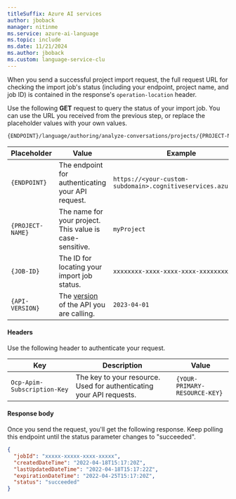 ```yaml
---
titleSuffix: Azure AI services
author: jboback
manager: nitinme
ms.service: azure-ai-language
ms.topic: include
ms.date: 11/21/2024
ms.author: jboback
ms.custom: language-service-clu 
---
```


When you send a successful project import request, the full request URL for checking the import job's status (including your endpoint, project name, and job ID) is contained in the response's `operation-location` header. 

Use the following **GET** request to query the status of your import job. You can use the URL you received from the previous step, or replace the placeholder values with your own values. 

```rest
{ENDPOINT}/language/authoring/analyze-conversations/projects/{PROJECT-NAME}/import/jobs/{JOB-ID}?api-version={API-VERSION}
```

|Placeholder  |Value  | Example |
|---------|---------|---------|
|`{ENDPOINT}`     | The endpoint for authenticating your API request.   | `https://<your-custom-subdomain>.cognitiveservices.azure.com` |
|`{PROJECT-NAME}`     | The name for your project. This value is case-sensitive.  | `myProject` |
|`{JOB-ID}`     | The ID for locating your import job status.  | `xxxxxxxx-xxxx-xxxx-xxxx-xxxxxxxxxxxxx` |
|`{API-VERSION}`     | The [version](../../../concepts/model-lifecycle.md#api-versions) of the API you are calling. | `2023-04-01` |

#### Headers

Use the following header to authenticate your request. 

|Key|Description|Value|
|--|--|--|
|`Ocp-Apim-Subscription-Key`| The key to your resource. Used for authenticating your API requests.| `{YOUR-PRIMARY-RESOURCE-KEY}` |

#### Response body

Once you send the request, you'll get the following response. Keep polling this endpoint until the status parameter changes to "succeeded".


```json
{
  "jobId": "xxxxx-xxxxx-xxxx-xxxxx",
  "createdDateTime": "2022-04-18T15:17:20Z",
  "lastUpdatedDateTime": "2022-04-18T15:17:22Z",
  "expirationDateTime": "2022-04-25T15:17:20Z",
  "status": "succeeded"
}
```

